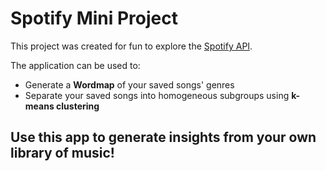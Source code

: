 # Spotify Mini Project

This project was created for fun to explore the [Spotify API](https://developer.spotify.com/).

The application can be used to:
* Generate a **Wordmap** of your saved songs' genres
* Separate your saved songs into homogeneous subgroups using **k-means clustering**

## Use this app to generate insights from your own library of music!